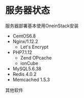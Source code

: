 # 服务器状态

服务器部署基本使用OneinStack安装

* CentOS6.8
* Nginx/1.12.2
  * Let's Encrypt
* PHP7.1.12
  * Zend OPcache
  * ionCube
* MySQL5.6.38
* Redis 4.0.2
* Memcached 1.5.3

其他软件



